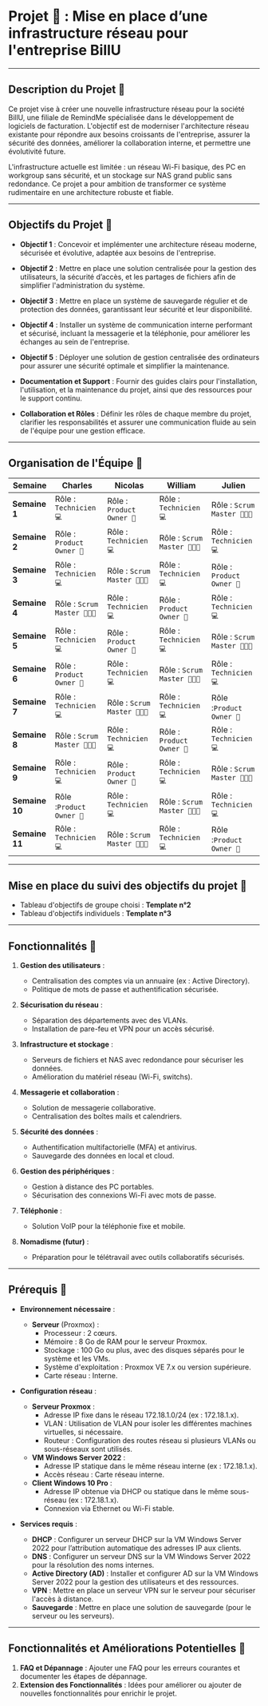 # Projet 📑 : Mise en place d’une infrastructure réseau pour l'entreprise BillU 
---

## Description du Projet 📑

Ce projet vise à créer une nouvelle infrastructure réseau pour la société BillU, une filiale de RemindMe spécialisée dans le développement de logiciels de facturation. L'objectif est de moderniser l'architecture réseau existante pour répondre aux besoins croissants de l'entreprise, assurer la sécurité des données, améliorer la collaboration interne, et permettre une évolutivité future.

L'infrastructure actuelle est limitée : un réseau Wi-Fi basique, des PC en workgroup sans sécurité, et un stockage sur NAS grand public sans redondance. Ce projet a pour ambition de transformer ce système rudimentaire en une architecture robuste et fiable.

---

## Objectifs du Projet 📑

- **Objectif 1** : Concevoir et implémenter une architecture réseau moderne, sécurisée et évolutive, adaptée aux besoins de l'entreprise.

- **Objectif 2** : Mettre en place une solution centralisée pour la gestion des utilisateurs, la sécurité d’accès, et les partages de fichiers afin de simplifier l'administration du système.

- **Objectif 3** : Mettre en place un système de sauvegarde régulier et de protection des données, garantissant leur sécurité et leur disponibilité.

- **Objectif 4** : Installer un système de communication interne performant et sécurisé, incluant la messagerie et la téléphonie, pour améliorer les échanges au sein de l'entreprise.

- **Objectif 5** : Déployer une solution de gestion centralisée des ordinateurs pour assurer une sécurité optimale et simplifier la maintenance.

- **Documentation et Support** : Fournir des guides clairs pour l'installation, l'utilisation, et la maintenance du projet, ainsi que des ressources pour le support continu.

- **Collaboration et Rôles** : Définir les rôles de chaque membre du projet, clarifier les responsabilités et assurer une communication fluide au sein de l'équipe pour une gestion efficace.


---

## Organisation de l'Équipe 📑

| Semaine       | Charles      | Nicolas      | William      | Julien       |
|---------------|----------------|----------------|----------------|----------------|
| **Semaine 1** | Rôle : ``Technicien 💻`` | Rôle : ``Product Owner 🎯`` | Rôle : ``Technicien 💻`` | Rôle : ``Scrum Master 🧑‍🤝‍🧑`` |
| **Semaine 2** | Rôle : ``Product Owner 🎯``         | Rôle : ``Technicien 💻``         | Rôle : ``Scrum Master 🧑‍🤝‍🧑``         | Rôle : ``Technicien 💻``         |
| **Semaine 3** | Rôle : ``Technicien 💻``         | Rôle : ``Scrum Master 🧑‍🤝‍🧑``         | Rôle : ``Technicien 💻``         | Rôle : ``Product Owner 🎯``          |
| **Semaine 4** | Rôle : ``Scrum Master 🧑‍🤝‍🧑``         | Rôle : ``Technicien 💻``         | Rôle : ``Product Owner 🎯``         | Rôle : ``Technicien 💻``          |
| **Semaine 5** | Rôle : ``Technicien 💻``         | Rôle : ``Product Owner 🎯``         | Rôle : ``Technicien 💻``         | Rôle : ``Scrum Master 🧑‍🤝‍🧑``         |
| **Semaine 6** | Rôle : ``Product Owner 🎯``         | Rôle : ``Technicien 💻``          | Rôle : ``Scrum Master 🧑‍🤝‍🧑``         | Rôle : ``Technicien 💻``         |
| **Semaine 7** | Rôle : ``Technicien 💻``         | Rôle : ``Scrum Master 🧑‍🤝‍🧑``         | Rôle : ``Technicien 💻``         | Rôle :``Product Owner 🎯``          |
| **Semaine 8** | Rôle : ``Scrum Master 🧑‍🤝‍🧑``         | Rôle : ``Technicien 💻``         | Rôle : ``Product Owner 🎯``         | Rôle : ``Technicien 💻``         |
| **Semaine 9** | Rôle : ``Technicien 💻``         | Rôle : ``Product Owner 🎯``         | Rôle : ``Technicien 💻``         | Rôle : ``Scrum Master 🧑‍🤝‍🧑``         |
| **Semaine 10** | Rôle :``Product Owner 🎯``          | Rôle : ``Technicien 💻``         | Rôle : ``Scrum Master 🧑‍🤝‍🧑``         | Rôle : ``Technicien 💻``         |
| **Semaine 11**| Rôle : ``Technicien 💻``         | Rôle : ``Scrum Master 🧑‍🤝‍🧑``         | Rôle : ``Technicien 💻``         | Rôle :``Product Owner 🎯``          |

---

## Mise en place du suivi des objectifs du projet :bookmark_tabs:

* Tableau d'objectifs de groupe choisi : **Template n°2**  
* Tableau d'objectifs individuels : **Template n°3**  

---

## Fonctionnalités :bookmark_tabs:

1. **Gestion des utilisateurs** : 
   - Centralisation des comptes via un annuaire (ex : Active Directory).
   - Politique de mots de passe et authentification sécurisée.

2. **Sécurisation du réseau** :
   - Séparation des départements avec des VLANs.
   - Installation de pare-feu et VPN pour un accès sécurisé.

3. **Infrastructure et stockage** :
   - Serveurs de fichiers et NAS avec redondance pour sécuriser les données.
   - Amélioration du matériel réseau (Wi-Fi, switchs).

4. **Messagerie et collaboration** :
   - Solution de messagerie collaborative.
   - Centralisation des boîtes mails et calendriers.

5. **Sécurité des données** :
   - Authentification multifactorielle (MFA) et antivirus.
   - Sauvegarde des données en local et cloud.

6. **Gestion des périphériques** :
   - Gestion à distance des PC portables.
   - Sécurisation des connexions Wi-Fi avec mots de passe.

7. **Téléphonie** :
   - Solution VoIP pour la téléphonie fixe et mobile.

8. **Nomadisme (futur)** :
   - Préparation pour le télétravail avec outils collaboratifs sécurisés.


---

## Prérequis :bookmark_tabs:

- **Environnement nécessaire** :
  - **Serveur** (Proxmox) :
    - Processeur : 2 cœurs.
    - Mémoire : 8 Go de RAM pour le serveur Proxmox.
    - Stockage : 100 Go ou plus, avec des disques séparés pour le système et les VMs.
    - Système d'exploitation : Proxmox VE 7.x ou version supérieure.
    - Carte réseau : Interne.

- **Configuration réseau** :
  - **Serveur Proxmox** : 
    - Adresse IP fixe dans le réseau 172.18.1.0/24 (ex : 172.18.1.x).
    - VLAN : Utilisation de VLAN pour isoler les différentes machines virtuelles, si nécessaire.
    - Routeur : Configuration des routes réseau si plusieurs VLANs ou sous-réseaux sont utilisés.
  - **VM Windows Server 2022** :
    - Adresse IP statique dans le même réseau interne (ex : 172.18.1.x).
    - Accès réseau : Carte réseau interne.
  - **Client Windows 10 Pro** :
    - Adresse IP obtenue via DHCP ou statique dans le même sous-réseau (ex : 172.18.1.x).
    - Connexion via Ethernet ou Wi-Fi stable.

- **Services requis** : 
  - **DHCP** : Configurer un serveur DHCP sur la VM Windows Server 2022 pour l’attribution automatique des adresses IP aux clients.
  - **DNS** : Configurer un serveur DNS sur la VM Windows Server 2022 pour la résolution des noms internes.
  - **Active Directory (AD)** : Installer et configurer AD sur la VM Windows Server 2022 pour la gestion des utilisateurs et des ressources.
  - **VPN** : Mettre en place un serveur VPN sur le serveur pour sécuriser l'accès à distance.
  - **Sauvegarde** : Mettre en place une solution de sauvegarde (pour le serveur ou les serveurs).


---

## Fonctionnalités et Améliorations Potentielles :bookmark_tabs:

1. **FAQ et Dépannage** : Ajouter une FAQ pour les erreurs courantes et documenter les étapes de dépannage. 
2. **Extension des Fonctionnalités** : Idées pour améliorer ou ajouter de nouvelles fonctionnalités pour enrichir le projet.
